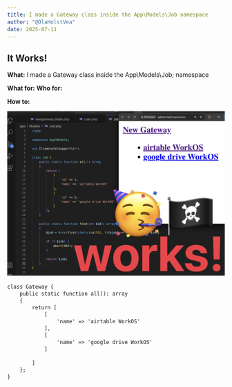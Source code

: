 ```yaml
---
title: I made a Gateway class inside the App\Models\Job namespace
author: "@OlaHolstVea"
date: 2025-07-11
---
```



## It Works!

**What:** I made a Gateway class inside the App\Models\Job; namespace

**What for:** 
**Who for:** 

**How to:** 


![](./galleon-laravel-july-9-works.png)





```
class Gateway {
    public static function all(): array
    {
        return [
            [ 
                'name' => 'airtable WorkOS'   
            ],
            [
                'name' => 'google drive WorkOS'   
            ]

        ]
    };
}
```